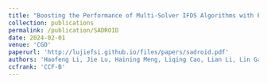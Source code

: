 ```yaml
---
title: "Boosting the Performance of Multi-Solver IFDS Algorithms with Flow-sensitivity Optimizations"
collection: publications
permalink: /publication/SADROID
date: 2024-02-01
venue: 'CGO'
paperurl: 'http://lujiefsi.github.io/files/papers/sadroid.pdf'
authors: 'Haofeng Li, Jie Lu, Haining Meng, Liqing Cao, Lian Li, Lin Gao'
ccfrank: 'CCF-B'
---
```

